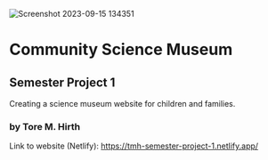 ![Screenshot 2023-09-15 134351](https://github.com/Torehirth/Rainy-Days/assets/116200852/30d8849b-caf9-4ae5-a206-ced8bb59f5fe)

# Community Science Museum

## Semester Project 1
Creating a science museum website for children and families.

### by Tore M. Hirth

Link to website (Netlify): https://tmh-semester-project-1.netlify.app/
